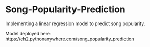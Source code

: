 # Song-Popularity-Prediction
Implementing a linear regression model to predict song popularity.

Model deployed here: https://eh2.pythonanywhere.com/song_popularity_prediction

